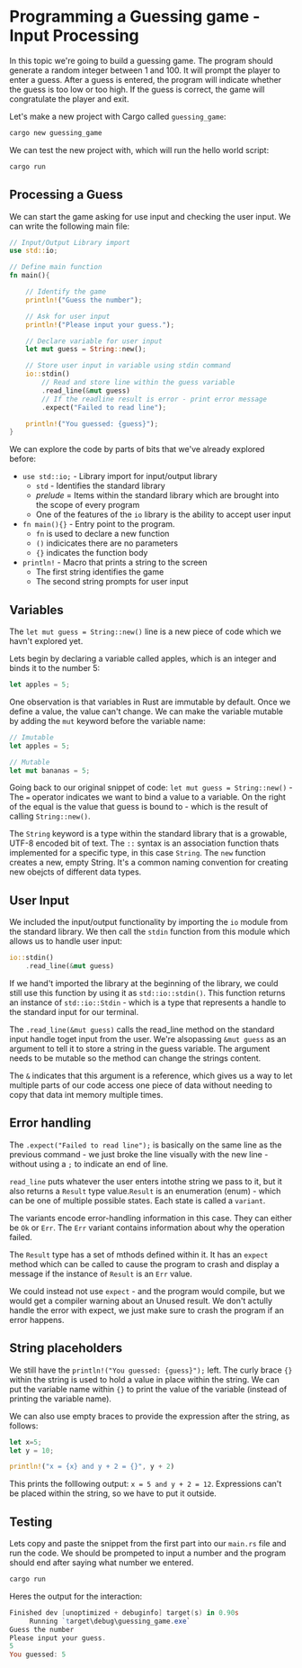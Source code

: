 # Programming a Guessing game - Input Processing

In this topic we're going to build a guessing game. The program should generate a random integer between 1 and 100. It will prompt the player to enter a guess. After a guess is entered, the program will indicate whether the guess is too low or too high. If the guess is correct, the game will congratulate the player and exit.

Let's make a new project with Cargo called `guessing_game`:

```powershell
cargo new guessing_game
```

We can test the new project with, which will run the hello world script:

```powershell
cargo run
```

## Processing a Guess

We can start the game  asking for use input and checking the user input. We can write the following main file:

```rust
// Input/Output Library import
use std::io;

// Define main function
fn main(){

    // Identify the game
    println!("Guess the number");

    // Ask for user input
    println!("Please input your guess.");

    // Declare variable for user input
    let mut guess = String::new();

    // Store user input in variable using stdin command
    io::stdin()
        // Read and store line within the guess variable
        .read_line(&mut guess)
        // If the readline result is error - print error message
        .expect("Failed to read line");

    println!("You guessed: {guess}");
}
```

We can explore the code by parts of bits that we've already explored before:
- `use std::io;` - Library import for input/output library
  - `std` - Identifies the standard library 
  - *prelude* = Items within the standard library which are brought into the scope of every program
  - One of the features of the `io` library is the ability to accept user input
- `fn main(){}` - Entry point to the program.
  - `fn` is used to declare a new function
  - `()` indicicates there are no parameters
  - `{}` indicates the function body
- `println!` - Macro that prints a string to the screen
  - The first string identifies the game
  - The second string prompts for user input

## Variables

The `let mut guess = String::new()` line is a new piece of code which we havn't explored yet.

Lets begin by declaring a variable called apples, which is an integer and binds it to the number 5:

```rust
let apples = 5;
```

One observation is that variables in Rust are immutable by default. Once we define a value, the value can't change. We can make the variable mutable by adding the `mut` keyword before the variable name:

```rust
// Imutable
let apples = 5;

// Mutable
let mut bananas = 5;
```

Going back to our original snippet of code: `let mut guess = String::new()` - The `=` operator indicates we want to bind a value to a variable. On the right of the equal is the value that guess is bound to - which is the result of calling `String::new()`.

 The `String` keyword is a type within the standard library that is a growable, UTF-8 encoded bit of text. The `::` syntax is an association function thats implemented for a specific type, in this case `String`. The `new` function creates a new, empty String. It's a common naming convention for creating new obejcts of different data types. 

 ## User Input

We included the input/output functionality by importing the `io` module from the standard library. We then call the `stdin` function from this module which allows us to handle user input:

```rust
io::stdin()
    .read_line(&mut guess)
```

If we hand't imported the library at the beginning of the library, we could still use this function by using it as `std::io::stdin()`. This function returns an instance of `std::io::Stdin` - which is a type that represents a handle to the standard input for our terminal.

The `.read_line(&mut guess)` calls the read_line method on the standard input handle toget input from the user. We're alsopassing `&mut guess` as an argument to tell it to store a string in the guess variable. The argument needs to be mutable so the method can change the strings content. 

The `&` indicates that this argument is a reference, which gives us a way to let multiple parts of our code access one piece of data without needing to copy that data int memory multiple times.

## Error handling

The `.expect("Failed to read line");` is basically on the same line as the previous command - we just broke the line visually with the new line - without using a `;` to indicate an end of line.

`read_line` puts whatever the user enters intothe string we pass to it, but it also returns a `Result` type value.`Result` is an enumeration (enum) - which can be one of multiple possible states. Each state is called a `variant`. 

The variants encode error-handling information in this case. They can either be `Ok` or `Err`. The `Err` variant contains information about why the operation failed.

The `Result` type has a set of mthods defined within it. It has an `expect` method which can be called to cause the program to crash and display a message if the instance of `Result` is an `Err` value.

We could instead not use `expect` - and the program would compile, but we would get a compiler warning about an Unused result. We don't actully handle the error with expect, we just make sure to crash the program if an error happens.

## String placeholders

We still have the `println!("You guessed: {guess}");` left. The curly brace `{}` within the string is used to hold a value in place within the string. We can put the variable name within `{}` to print the value of the variable (instead of printing the variable name). 


We can also use empty braces to provide the expression after the string, as follows:

```rust
let x=5;
let y = 10;

println!("x = {x} and y + 2 = {}", y + 2)
```

This prints the folllowing output: `x = 5 and y + 2 = 12`. Expressions can't be placed within the string, so we have to put it outside.

## Testing

Lets copy and paste the snippet from the first part into our `main.rs` file and run the code. We should be prompeted to input a number and the program should end after saying what number we entered.

```powershell
cargo run
```

Heres the output for the interaction:

```powershell
Finished dev [unoptimized + debuginfo] target(s) in 0.90s
     Running `target\debug\guessing_game.exe`
Guess the number
Please input your guess.
5
You guessed: 5
```